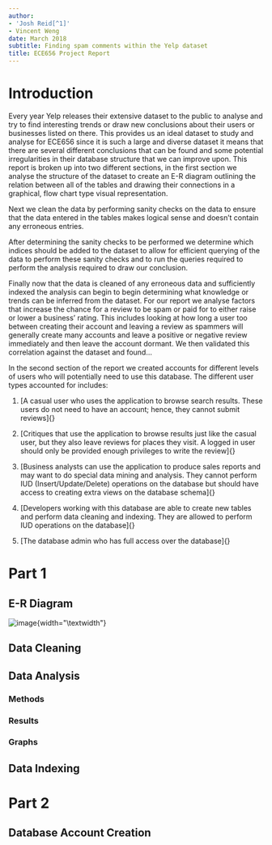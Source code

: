 ```yaml
---
author:
- 'Josh Reid[^1]'
- Vincent Weng
date: March 2018
subtitle: Finding spam comments within the Yelp dataset
title: ECE656 Project Report
---
```


Introduction
============

Every year Yelp releases their extensive dataset to the public to
analyse and try to find interesting trends or draw new conclusions about
their users or businesses listed on there. This provides us an ideal
dataset to study and analyse for ECE656 since it is such a large and
diverse dataset it means that there are several different conclusions
that can be found and some potential irregularities in their database
structure that we can improve upon. This report is broken up into two
different sections, in the first section we analyse the structure of the
dataset to create an E-R diagram outlining the relation between all of
the tables and drawing their connections in a graphical, flow chart type
visual representation.

Next we clean the data by performing sanity checks on the data to ensure
that the data entered in the tables makes logical sense and doesn’t
contain any erroneous entries.

After determining the sanity checks to be performed we determine which
indices should be added to the dataset to allow for efficient querying
of the data to perform these sanity checks and to run the queries
required to perform the analysis required to draw our conclusion.

Finally now that the data is cleaned of any erroneous data and
sufficiently indexed the analysis can begin to begin determining what
knowledge or trends can be inferred from the dataset. For our report we
analyse factors that increase the chance for a review to be spam or paid
for to either raise or lower a business’ rating. This includes looking
at how long a user too between creating their account and leaving a
review as spammers will generally create many accounts and leave a
positive or negative review immediately and then leave the account
dormant. We then validated this correlation against the dataset and
found...

In the second section of the report we created accounts for different
levels of users who will potentially need to use this database. The
different user types accounted for includes:

1.  [A casual user who uses the application to browse search results.
    These users do not need to have an account; hence, they cannot
    submit reviews]{}

2.  [Critiques that use the application to browse results just like the
    casual user, but they also leave reviews for places they visit. A
    logged in user should only be provided enough privileges to write
    the review]{}

3.  [Business analysts can use the application to produce sales reports
    and may want to do special data mining and analysis. They cannot
    perform IUD (Insert/Update/Delete) operations on the database but
    should have access to creating extra views on the database schema]{}

4.  [Developers working with this database are able to create new tables
    and perform data cleaning and indexing. They are allowed to perform
    IUD operations on the database]{}

5.  [The database admin who has full access over the database]{}

Part 1
======

E-R Diagram
-----------

![image](ER_Diagram){width="\textwidth"}

Data Cleaning
-------------

Data Analysis
-------------

### Methods

### Results

### Graphs

Data Indexing
-------------

Part 2
======

Database Account Creation
-------------------------

[^1]: University of Waterloo
